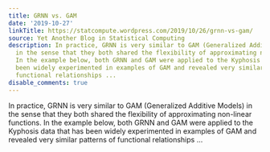 ```yaml
---
title: GRNN vs. GAM
date: '2019-10-27'
linkTitle: https://statcompute.wordpress.com/2019/10/26/grnn-vs-gam/
source: Yet Another Blog in Statistical Computing
description: In practice, GRNN is very similar to GAM (Generalized Additive Models)
  in the sense that they both shared the flexibility of approximating non-linear functions.
  In the example below, both GRNN and GAM were applied to the Kyphosis data that has
  been widely experimented in examples of GAM and revealed very similar patterns of
  functional relationships ...
disable_comments: true
---
```

In practice, GRNN is very similar to GAM (Generalized Additive Models) in the sense that they both shared the flexibility of approximating non-linear functions. In the example below, both GRNN and GAM were applied to the Kyphosis data that has been widely experimented in examples of GAM and revealed very similar patterns of functional relationships ...